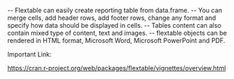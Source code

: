-- Flextable can easily create reporting table from data.frame. 
-- You can merge cells, add header rows, add footer rows, change any format and specify how data should be displayed in cells.
-- Tables content can also contain mixed type of content, text and images.
-- flextable objects can be rendered in HTML format, Microsoft Word, Microsoft PowerPoint and PDF.

Important Link:

https://cran.r-project.org/web/packages/flextable/vignettes/overview.html
